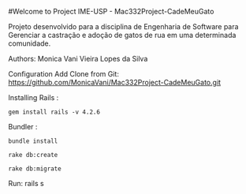 
#Welcome to Project IME-USP - Mac332Project-CadeMeuGato

Projeto desenvolvido para a disciplina de Engenharia de Software para Gerenciar a castração e adoção de gatos de rua em uma determinada comunidade.

Authors: Monica Vani Vieira Lopes da Silva

Configuration
	Add Clone from Git: https://github.com/MonicaVani/Mac332Project-CadeMeuGato.git

Installing Rails :

    gem install rails -v 4.2.6

Bundler :

	bundle install

	rake db:create

	rake db:migrate

Run:
	rails s
